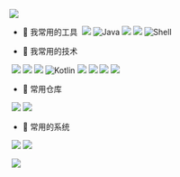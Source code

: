 ![](https://image.xuguoliang.top/2022/03/02/hello-im-guoliangxu-pUZAtQ.svg)

- 🔭 我常用的工具
​		![](https%3A%2F%2Fimg.shields.io%2Fbadge%2F-IntelliJ%20IDEA-3f4442%3Flogo%3DIntelliJ%20IDEA) ![Java](https://img.shields.io/badge/-DataGrip-3f4442?logo=DataGrip) ![](https://img.shields.io/badge/-Maven-3f4441?logo=Apache%20Maven) ![](https://img.shields.io/badge/-Git-black?logo=git) ![Shell](https://img.shields.io/badge/-Shell-blasck?logo=Shell)


- 🌱 我常用的技术 

​		![](https://img.shields.io/badge/-Java-3f4442?logo=java) ![](https://img.shields.io/badge/-SpringBoot-3f4442?logo=spring%20boot) ![](https://img.shields.io/badge/-Spring-3f4442?logo=spring) ![Kotlin](https://img.shields.io/badge/-Kotlin-3f4442?logo=Kotlin) ![](https://img.shields.io/badge/-MySQL-06D6A9?logo=mysql) ![](https://img.shields.io/badge/-Redis-3f4442?logo=Redis) ![](https://img.shields.io/badge/-MongoDB-3f4442?logo=MongoDB) ![](https://img.shields.io/badge/-Elasticsearch-black?logo=Elasticsearch)

- 🤔 常用仓库

​		![](https://img.shields.io/badge/-GitHub-3f4442?logo=GitHub) [![](https://img.shields.io/badge/-Gitee-3f4442?logo=Gitee)](https://gitee.com/bannerXu)

- 🤯 常用的系统

​		![](https://img.shields.io/badge/-Centos7-3f4442?logo=Centos) ![](https://img.shields.io/badge/-Mac-3f4442?logo=Apple) 



​	![](https://github-readme-stats.vercel.app/api?username=bannerxu)
